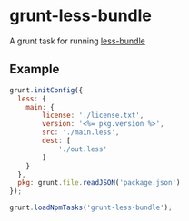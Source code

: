 # grunt-less-bundle

A grunt task for running [less-bundle](https://github.com/Platypi/less-bundle)

## Example

```js
grunt.initConfig({
  less: {
    main: {
        license: './license.txt',
        version: '<%= pkg.version %>',
        src: './main.less',
        dest: [
            './out.less'
        ]
    }
  },
  pkg: grunt.file.readJSON('package.json')
});

grunt.loadNpmTasks('grunt-less-bundle');
```
